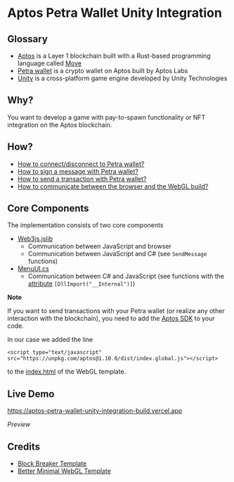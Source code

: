 # Aptos Petra Wallet Unity Integration

## Glossary

- [Aptos](https://aptoslabs.com/) is a Layer 1 blockchain built with a Rust-based programming language called [Move](https://github.com/move-language/move)
- [Petra wallet](https://petra.app/) is a crypto wallet on Aptos built by Aptos Labs
- [Unity](https://unity.com) is a cross-platform game engine developed by Unity Technologies

## Why?

You want to develop a game with pay-to-spawn functionality or NFT integration on the Aptos blockchain.

## How?

- [How to connect/disconnect to Petra wallet?](https://petra.app/docs/connect-to-petra)
- [How to sign a message with Petra wallet?](https://petra.app/docs/signing-a-message)
- [How to send a transaction with Petra wallet?](https://petra.app/docs/sending-a-transaction)
- [How to communicate between the browser and the WebGL build?](https://docs.unity3d.com/Manual/webgl-interactingwithbrowserscripting.html)

## Core Components

The implementation consists of two core components

- [Web3js.jslib](/Assets/Plugins/Web3js.jslib)
    - Communication between JavaScript and browser
    - Communication between JavaScript and C# (see `SendMessage` functions)
- [MenuUI.cs](/Assets/BlockBreakerTemplate/Scripts/MenuUI.cs)
    - Communication between C# and JavaScript (see functions with the [attribute](https://docs.unity3d.com/Manual/Attributes.html) `[DllImport("__Internal")]`)

**Note**

If you want to send transactions with your Petra wallet (or realize any other interaction with the blockchain), you need to add the [Aptos SDK](https://aptos.dev/sdks/index/) to your code.

In our case we added the line

```
<script type="text/javascript" src="https://unpkg.com/aptos@1.10.0/dist/index.global.js"></script>
```
to the [index.html](/Assets/WebGLTemplates/BetterMinimal/index.html) of the WebGL template.

## Live Demo

https://aptos-petra-wallet-unity-integration-build.vercel.app

*Preview*



## Credits

- [Block Breaker Template](https://assetstore.unity.com/packages/templates/packs/block-breaker-template-63173)
- [Better Minimal WebGL Template](https://seansleblanc.itch.io/better-minimal-webgl-template)